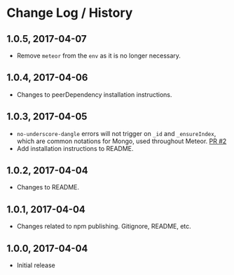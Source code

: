 # Change Log / History

## 1.0.5, 2017-04-07

* Remove `meteor` from the `env` as it is no longer necessary.

## 1.0.4, 2017-04-06

* Changes to peerDependency installation instructions.

## 1.0.3, 2017-04-05

* `no-underscore-dangle` errors will not trigger on `_id` and `_ensureIndex`,
  which are common notations for Mongo, used throughout Meteor.
  [PR #2](https://github.com/meteor/eslint-config-meteor/pull/2)
* Add installation instructions to README.

## 1.0.2, 2017-04-04

* Changes to README.

## 1.0.1, 2017-04-04

* Changes related to npm publishing.  Gitignore, README, etc.

## 1.0.0, 2017-04-04

* Initial release
